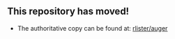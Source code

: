 ## This repository has moved!
* The authoritative copy can be found at: [rlister/auger](https://github.com/rlister/auger)
